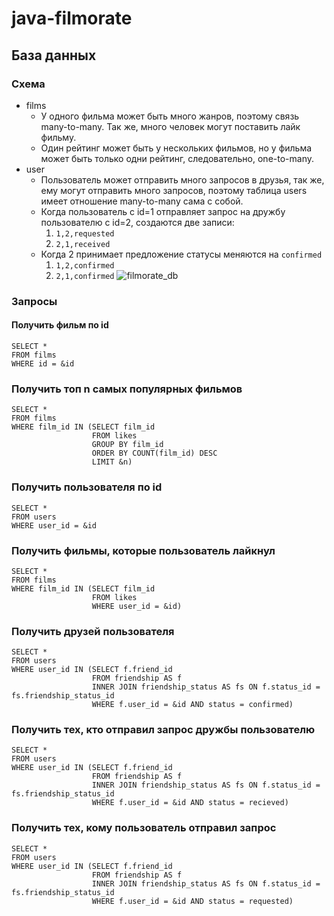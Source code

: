 # java-filmorate

## База данных
### Cхема
- films
  - У одного фильма может быть  много жанров, поэтому связь many-to-many.
  Так же, много человек могут поставить лайк фильму.
  - Один рейтинг может быть у нескольких фильмов, но у фильма может быть только одни рейтинг, следовательно, one-to-many.
- user
    - Пользователь может отправить много запросов в друзья, так же, ему могут отправить много запросов, 
  поэтому таблица users имеет отношение many-to-many сама с собой.
    - Когда пользователь с id=1 отправляет запрос на дружбу пользователю с id=2, создаются две записи:
      1) `1,2,requested`
      2) `2,1,received`
    - Когда 2 принимает предложение статусы меняются на `confirmed`
      1) `1,2,confirmed`
      2) `2,1,confirmed`
![filmorate_db](https://user-images.githubusercontent.com/106385986/226184316-75cc8e9c-ee05-4467-a99f-d079c7331b8c.png)
### Запросы
#### Получить фильм по id
    SELECT *
    FROM films
    WHERE id = &id
### Получить топ n самых популярных фильмов
    SELECT *
    FROM films
    WHERE film_id IN (SELECT film_id
                      FROM likes
                      GROUP BY film_id
                      ORDER BY COUNT(film_id) DESC
                      LIMIT &n)
### Получить пользователя по id
    SELECT *
    FROM users
    WHERE user_id = &id
### Получить фильмы, которые пользователь лайкнул
    SELECT *
    FROM films
    WHERE film_id IN (SELECT film_id
                      FROM likes
                      WHERE user_id = &id)
### Получить друзей пользователя
    SELECT *
    FROM users
    WHERE user_id IN (SELECT f.friend_id
                      FROM friendship AS f
                      INNER JOIN friendship_status AS fs ON f.status_id = fs.friendship_status_id
                      WHERE f.user_id = &id AND status = confirmed)
### Получить тех, кто отправил запрос дружбы пользователю
    SELECT *
    FROM users
    WHERE user_id IN (SELECT f.friend_id
                      FROM friendship AS f
                      INNER JOIN friendship_status AS fs ON f.status_id = fs.friendship_status_id
                      WHERE f.user_id = &id AND status = recieved)
### Получить тех, кому пользователь отправил запрос
    SELECT *
    FROM users
    WHERE user_id IN (SELECT f.friend_id
                      FROM friendship AS f
                      INNER JOIN friendship_status AS fs ON f.status_id = fs.friendship_status_id
                      WHERE f.user_id = &id AND status = requested)
